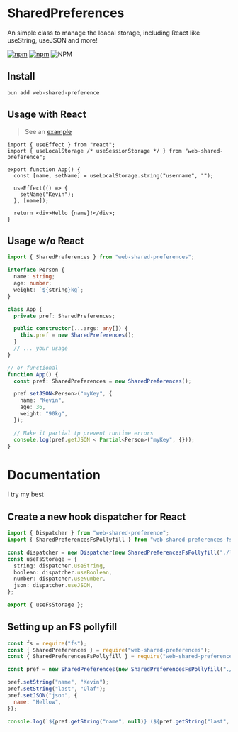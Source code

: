 # SharedPreferences

An simple class to manage the loacal storage, including React like useString, useJSON and more!

[![npm](https://img.shields.io/npm/v/web-shared-preferences.svg)](https://www.npmjs.com/package/web-shared-preferences)
[![npm](https://img.shields.io/npm/dt/web-shared-preferences.svg)](https://www.npmjs.com/package/web-shared-preferences.svg)
![NPM](https://img.shields.io/npm/l/web-shared-preferences)

## Install

```shell
bun add web-shared-preference
```

## Usage with React

> See an [example](https://codesandbox.io/s/wswpfr)

```tsx
import { useEffect } from "react";
import { useLocalStorage /* useSessionStorage */ } from "web-shared-preference";

export function App() {
  const [name, setName] = useLocalStorage.string("username", "");

  useEffect(() => {
    setName("Kevin");
  }, [name]);

  return <div>Hello {name}!</div>;
}
```

## Usage w/o React

```ts
import { SharedPreferences } from "web-shared-preferences";

interface Person {
  name: string;
  age: number;
  weight: `${string}kg`;
}

class App {
  private pref: SharedPreferences;

  public constructor(...args: any[]) {
    this.pref = new SharedPreferences();
  }
  // ... your usage
}

// or functional
function App() {
  const pref: SharedPreferences = new SharedPreferences();

  pref.setJSON<Person>("myKey", {
    name: "Kevin",
    age: 36,
    weight: "90kg",
  });

  // Make it partial tp prevent runtime errors
  console.log(pref.getJSON < Partial<Person>("myKey", {}));
}
```

# Documentation

I try my best

## Create a new hook dispatcher for React

```ts
import { Dispatcher } from "web-shared-preference";
import { SharedPreferencesFsPollyfill } from "web-shared-preferences-fs-pollyfill";

const dispatcher = new Dispatcher(new SharedPreferencesFsPollyfill("./local.json"));
const useFsStorage = {
  string: dispatcher.useString,
  boolean: dispatcher.useBoolean,
  number: dispatcher.useNumber,
  json: dispatcher.useJSON,
};

export { useFsStorage };
```

## Setting up an FS pollyfill

```js
const fs = require("fs");
const { SharedPreferences } = require("web-shared-preferences");
const { SharedPreferencesFsPollyfill } = require("web-shared-preferences-fs-pollyfill");

const pref = new SharedPreferences(new SharedPreferencesFsPollyfill("./test/local.json"));

pref.setString("name", "Kevin");
pref.setString("last", "Olaf");
pref.setJSON("json", {
  name: "Hellow",
});

console.log(`${pref.getString("name", null)} (${pref.getString("last", "")})`);
```
